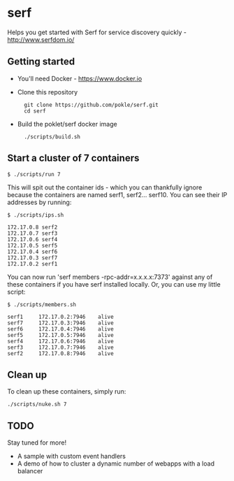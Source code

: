 serf
====

Helps you get started with Serf for service discovery quickly - http://www.serfdom.io/

Getting started
---------------

- You'll need Docker - https://www.docker.io
- Clone this repository

		git clone https://github.com/pokle/serf.git
		cd serf
- Build the poklet/serf docker image

		./scripts/build.sh


Start a cluster of 7 containers
--------------------------------

	$ ./scripts/run 7

This will spit out the container ids - which you can thankfully ignore because the containers are named serf1, serf2... serf10. You can see their IP addresses by running:

	$ ./scripts/ips.sh

	172.17.0.8 serf2
	172.17.0.7 serf3
	172.17.0.6 serf4
	172.17.0.5 serf5
	172.17.0.4 serf6
	172.17.0.3 serf7
	172.17.0.2 serf1

You can now run 'serf members -rpc-addr=x.x.x.x:7373' against any of these containers if you have serf installed locally. Or, you can use my little script:


	$ ./scripts/members.sh

	serf1     172.17.0.2:7946    alive    
	serf7     172.17.0.3:7946    alive    
	serf6     172.17.0.4:7946    alive    
	serf5     172.17.0.5:7946    alive    
	serf4     172.17.0.6:7946    alive    
	serf3     172.17.0.7:7946    alive    
	serf2     172.17.0.8:7946    alive


Clean up
--------

To clean up these containers, simply run:

	./scripts/nuke.sh 7


TODO
----

Stay tuned for more!

- A sample with custom event handlers
- A demo of how to cluster a dynamic number of webapps with a load balancer


